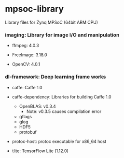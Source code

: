 # mpsoc-library
Library files for Zynq MPSoC (64bit ARM CPU)


### imaging: Library for image I/O and manipulation

- ffmpeg: 4.0.3

- FreeImage: 3.18.0

- OpenCV: 4.0.1


### dl-framework: Deep learning frame works

- caffe: Caffe 1.0

- caffe-dependency: Libraries for building Caffe 1.0

  - OpenBLAS: v0.3.4
    - Note: v0.3.5 causes compilation error
  - gflags
  - glog
  - HDF5
  - protobuf

- protoc-host: protoc executable for x86_64 host

- tlite: TensorFlow Lite (1.12.0)

